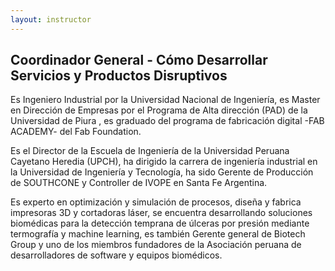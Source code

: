 ```yaml
---
layout: instructor
---
```

## Coordinador General - Cómo Desarrollar Servicios y Productos Disruptivos
Es Ingeniero Industrial por la Universidad Nacional de Ingeniería,  es Master en Dirección de Empresas por el Programa de Alta dirección (PAD)  de la Universidad de Piura , es graduado del programa de fabricación digital -FAB ACADEMY- del Fab Foundation.

Es el Director de la Escuela de Ingeniería de la Universidad Peruana Cayetano Heredia (UPCH), ha dirigido la carrera de ingeniería industrial en la Universidad de Ingeniería y Tecnología, ha sido Gerente de Producción de SOUTHCONE y Controller de IVOPE en Santa Fe Argentina.

Es experto en optimización y simulación de procesos, diseña y fabrica impresoras 3D y cortadoras láser, se encuentra desarrollando soluciones biomédicas para la detección temprana de úlceras por presión mediante termografía y machine learning, es también Gerente general de Biotech Group y uno de los miembros fundadores de la Asociación peruana de desarrolladores de software y equipos biomédicos.
